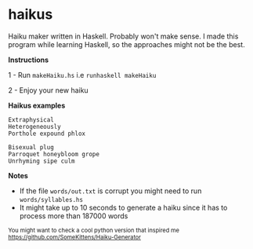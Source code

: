 # haikus
Haiku maker written in Haskell. Probably won't make sense. I made this program while learning Haskell, so the approaches might not be the best.

**Instructions**

1 - Run `makeHaiku.hs` i.e `runhaskell makeHaiku`

2 - Enjoy your new haiku

**Haikus examples**

```
Extraphysical 
Heterogeneously 
Porthole expound phlox

Bisexual plug 
Parroquet honeybloom grope 
Unrhyming sipe culm 
```

**Notes**

- If the file `words/out.txt` is corrupt you might need to run `words/syllables.hs`
- It might take up to 10 seconds to generate a haiku since it has to process more than 187000 words

<sub>You might want to check a cool python version that inspired me https://github.com/SomeKittens/Haiku-Generator</sub>